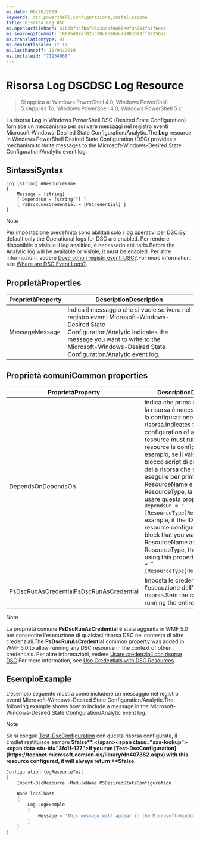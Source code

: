 ```yaml
---
ms.date: 09/20/2019
keywords: dsc,powershell,configurazione,installazione
title: Risorsa Log DSC
ms.openlocfilehash: a1b7bf44fbaf36a3adaf0666e9f0a754fa3f6ee1
ms.sourcegitcommit: 18985d07ef024378c8590dc7a983099ff9225672
ms.translationtype: HT
ms.contentlocale: it-IT
ms.lasthandoff: 10/04/2019
ms.locfileid: "71954668"
---
```

# <a name="dsc-log-resource"></a><span data-ttu-id="3fc11-103">Risorsa Log DSC</span><span class="sxs-lookup"><span data-stu-id="3fc11-103">DSC Log Resource</span></span>

> <span data-ttu-id="3fc11-104">Si applica a: Windows PowerShell 4.0, Windows PowerShell 5.x</span><span class="sxs-lookup"><span data-stu-id="3fc11-104">Applies To: Windows PowerShell 4.0, Windows PowerShell 5.x</span></span>

<span data-ttu-id="3fc11-105">La risorsa **Log** in Windows PowerShell DSC (Desired State Configuration) fornisce un meccanismo per scrivere messaggi nel registro eventi Microsoft-Windows-Desired State Configuration/Analytic.</span><span class="sxs-lookup"><span data-stu-id="3fc11-105">The **Log** resource in Windows PowerShell Desired State Configuration (DSC) provides a mechanism to write messages to the Microsoft-Windows-Desired State Configuration/Analytic event log.</span></span>

## <a name="syntax"></a><span data-ttu-id="3fc11-106">Sintassi</span><span class="sxs-lookup"><span data-stu-id="3fc11-106">Syntax</span></span>

```Syntax
Log [string] #ResourceName
{
    Message = [string]
    [ DependsOn = [string[]] ]
    [ PsDscRunAsCredential = [PSCredential] ]
}
```

> [!NOTE]
> <span data-ttu-id="3fc11-107">Per impostazione predefinita sono abilitati solo i log operativi per DSC.</span><span class="sxs-lookup"><span data-stu-id="3fc11-107">By default only the Operational logs for DSC are enabled.</span></span> <span data-ttu-id="3fc11-108">Per rendere disponibile o visibile il log analitico, è necessario abilitarlo.</span><span class="sxs-lookup"><span data-stu-id="3fc11-108">Before the Analytic log will be available or visible, it must be enabled.</span></span> <span data-ttu-id="3fc11-109">Per altre informazioni, vedere [Dove sono i registri eventi DSC?](../../../troubleshooting/troubleshooting.md#where-are-dsc-event-logs).</span><span class="sxs-lookup"><span data-stu-id="3fc11-109">For more information, see [Where are DSC Event Logs?](../../../troubleshooting/troubleshooting.md#where-are-dsc-event-logs).</span></span>

## <a name="properties"></a><span data-ttu-id="3fc11-110">Proprietà</span><span class="sxs-lookup"><span data-stu-id="3fc11-110">Properties</span></span>

|<span data-ttu-id="3fc11-111">Proprietà</span><span class="sxs-lookup"><span data-stu-id="3fc11-111">Property</span></span> |<span data-ttu-id="3fc11-112">Description</span><span class="sxs-lookup"><span data-stu-id="3fc11-112">Description</span></span> |
|---|---|
|<span data-ttu-id="3fc11-113">Message</span><span class="sxs-lookup"><span data-stu-id="3fc11-113">Message</span></span> |<span data-ttu-id="3fc11-114">Indica il messaggio che si vuole scrivere nel registro eventi Microsoft-Windows-Desired State Configuration/Analytic.</span><span class="sxs-lookup"><span data-stu-id="3fc11-114">Indicates the message you want to write to the Microsoft-Windows-Desired State Configuration/Analytic event log.</span></span> |

## <a name="common-properties"></a><span data-ttu-id="3fc11-115">Proprietà comuni</span><span class="sxs-lookup"><span data-stu-id="3fc11-115">Common properties</span></span>

|<span data-ttu-id="3fc11-116">Proprietà</span><span class="sxs-lookup"><span data-stu-id="3fc11-116">Property</span></span> |<span data-ttu-id="3fc11-117">Description</span><span class="sxs-lookup"><span data-stu-id="3fc11-117">Description</span></span> |
|---|---|
|<span data-ttu-id="3fc11-118">DependsOn</span><span class="sxs-lookup"><span data-stu-id="3fc11-118">DependsOn</span></span> |<span data-ttu-id="3fc11-119">Indica che prima di configurare la risorsa è necessario eseguire la configurazione di un'altra risorsa.</span><span class="sxs-lookup"><span data-stu-id="3fc11-119">Indicates that the configuration of another resource must run before this resource is configured.</span></span> <span data-ttu-id="3fc11-120">Ad esempio, se il valore di ID del blocco script di configurazione della risorsa che si vuole eseguire per primo è ResourceName e il tipo è ResourceType, la sintassi per usare questa proprietà è `DependsOn = "[ResourceType]ResourceName"`.</span><span class="sxs-lookup"><span data-stu-id="3fc11-120">For example, if the ID of the resource configuration script block that you want to run first is ResourceName and its type is ResourceType, the syntax for using this property is `DependsOn = "[ResourceType]ResourceName"`.</span></span> |
|<span data-ttu-id="3fc11-121">PsDscRunAsCredential</span><span class="sxs-lookup"><span data-stu-id="3fc11-121">PsDscRunAsCredential</span></span> |<span data-ttu-id="3fc11-122">Imposta le credenziali per l'esecuzione dell'intera risorsa.</span><span class="sxs-lookup"><span data-stu-id="3fc11-122">Sets the credential for running the entire resource as.</span></span> |

> [!NOTE]
> <span data-ttu-id="3fc11-123">La proprietà comune **PsDscRunAsCredential** è stata aggiunta in WMF 5.0 per consentire l'esecuzione di qualsiasi risorsa DSC nel contesto di altre credenziali.</span><span class="sxs-lookup"><span data-stu-id="3fc11-123">The **PsDscRunAsCredential** common property was added in WMF 5.0 to allow running any DSC resource in the context of other credentials.</span></span> <span data-ttu-id="3fc11-124">Per altre informazioni, vedere [Usare credenziali con risorse DSC](../../../configurations/runasuser.md).</span><span class="sxs-lookup"><span data-stu-id="3fc11-124">For more information, see [Use Credentials with DSC Resources](../../../configurations/runasuser.md).</span></span>

## <a name="example"></a><span data-ttu-id="3fc11-125">Esempio</span><span class="sxs-lookup"><span data-stu-id="3fc11-125">Example</span></span>

<span data-ttu-id="3fc11-126">L'esempio seguente mostra come includere un messaggio nel registro eventi Microsoft-Windows-Desired State Configuration/Analytic.</span><span class="sxs-lookup"><span data-stu-id="3fc11-126">The following example shows how to include a message in the Microsoft-Windows-Desired State Configuration/Analytic event log.</span></span>

> [!NOTE]
> <span data-ttu-id="3fc11-127">Se si esegue [Test-DscConfiguration](https://technet.microsoft.com/en-us/library/dn407382.aspx) con questa risorsa configurata, il cmdlet restituisce sempre **$false**.</span><span class="sxs-lookup"><span data-stu-id="3fc11-127">If you run [Test-DscConfiguration](https://technet.microsoft.com/en-us/library/dn407382.aspx) with this resource configured, it will always return **$false**.</span></span>

```powershell
Configuration logResourceTest
{
    Import-DscResource -ModuleName PSDesiredStateConfiguration

    Node localhost
    {
        Log LogExample
        {
            Message = 'This message will appear in the Microsoft-Windows-Desired State Configuration/Analytic event log.'
        }
    }
}
```